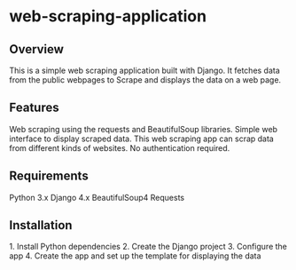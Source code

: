 # web-scraping-application
<h2>Overview</h2>  
This is a simple web scraping application built with Django. It fetches data from the public webpages to Scrape and displays the data on a web page.

<h2>Features</h2>  
Web scraping using the requests and BeautifulSoup libraries.
Simple web interface to display scraped data. This web scraping app can scrap data from different kinds of websites.
No authentication required.

<h2>Requirements</h2>  
Python 3.x
Django 4.x
BeautifulSoup4
Requests

<h2>Installation</h2>
1. Install Python dependencies
2. Create the Django project
3. Configure the app
4. Create the app and set up the template for displaying the data
